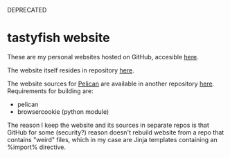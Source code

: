 DEPRECATED

# tastyfish website

These are my personal websites hosted on GitHub, accesible [here](https://drummyfish.github.io/).

The website itself resides in repository [here](https://github.com/drummyfish/drummyfish.github.io).

The website sources for [Pelican](https://github.com/getpelican/pelican) are available in another repository [here](https://github.com/drummyfish/drummyfish.github.io-src). Requirements for building are:
  - pelican
  - browsercookie (python module)

The reason I keep the website and its sources in separate repos is that GitHub for some (security?) reason doesn't rebuild website from a repo that contains "weird" files, which in my case are Jinja templates containing an %import% directive.

